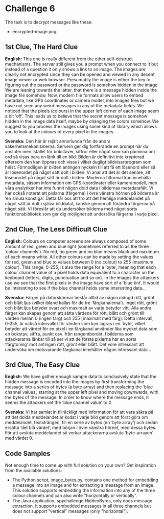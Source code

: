 # Challenge 6

The task is to decrypt messages like these:

 * encrypted-image.png

## 1st Clue, The Hard Clue

**English:**
This one is really different from the other self-destruct mechanisms. The server still gives you a prompt when you connect to it but instead of a question it only shows a link to an image. The images are clearly not encrypted since they can be opened and viewed in any decent image viewer or web browser. Presumably the image is either the key to figuring out the password or the password is somehow hidden in the image. We are leaning towards the latter, that there is a message hidden inside the image file somehow. Now, modern file formats allow users to embed metadata, like GPS coordinates or camera model, into images files but we have not seen any weird messages in any of the metadata fields. We noticed that the pixels (colours) in the upper left corner of each image seem a bit ‘off’. This leads us to believe that the secret message is somehow hidden in the image data itself, maybe by changing the colors somehow. We suggest to you process the images using some kind of library which allows you to look at the colours of every pixel in the images.

**Svenska:**
Den här är rejält annorlunda från de andra säkerhetsmekanismerna. Servern ger dig fortfarande en prompt när du ansluter men istället för bokstäver, siffror eller något som kan påminna om ord så visas bara en länk till en bild. Bilden är definitivt inte krypterad eftersom den kan öppnas och visas i vilket dugligt bildvisarprogram som helst. Förmodligen är bilden antingen nyckeln till att få ett lösenord eller så är lösenordet på något sätt dolt i bilden. Vi anar att det är det senare, att lösenordet på något sätt är dolt i bilden. Moderna filformat kan innehålla metadata, såsom information om GPS-koordinater eller kameramodell, men våra analytiker har inte funnit någon dold data i bildernas metadatafält. Vi har också noterat att pixlarna (färgerna) i övre vänstra hörnen på bilderna är ‘en smula konstiga’. Detta får oss att tro att det hemliga meddelandet på något sätt är dolt i själva bilddatat, kanske genom att förändra färgerna på något sätt. Vi föreslår att du undersöker bilderna med något sorts funktionsbibliotek som ger dig möjlighet att undersöka färgerna i varje pixel.

## 2nd Clue, The Less Difficult Clue

**English:**
Colours on computer screens are always composed of some amount of red, green and blue light (sometimes referred to as the three ‘colour channels’). No red, no green and no blue means black and maximum of each means white. All other colours can be made by setting the values for red, green and blue to values between 0 (no colour) to 255 (maximum colour). This range, 0-255, is also the range for a ‘byte’, meaning that each colour channel value of a pixel holds data equivalent to a character on the keyboard (letters, digits, punctuation and so on). In the images the attackers use we see that the first pixels in the image have sort of a ‘blue tint’. It would be interesting to see if the blue channel holds some interesting data...

**Svenska:**
Färger på datorskärmar består alltid av någon mängd rött, grönt och blått ljus (vilket ibland kallas för de tre ‘färgkanalerna’). Inget rött, grönt och blått ljus betyder svart och maximalt av varje betyder vitt. Alla andra färger kan skapas genom att sätta värdena för rött, blått och grönt till värden mellan 0 (ingen färg) och 255 (maximalt med färg). Detta intervall, 0-255, är också intervallet för värden som kan lagras i en ‘byte’, vilket betyder att värdet för en pixel i en färgkanal använder lika mycket data som en bokstav, siffra, punkt osv. från tangentbordet. I bilderna som attackerarna länkar till så ser vi att de första pixlarna har en sorts ‘färgtoning’ mot antingen rött, grönt eller blått. Det vore intressant att undersöka om motsvarande färgkanal innehåller någon intressant data... 

## 3rd Clue, The Easy Clue

**English:**
We have gather enough sample data to conclusively state that the hidden message is encoded into the images by first transforming the message into a series of bytes (a byte array) and then replacing the ‘blue channel values’, starting at the upper left pixel and moving downwards, with the bytes of the message. In order to know where the message ends, it seems the attackers set the ‘blue channel value’ to 0.

**Svenska:**
Vi har samlat in tillräckligt med information för att vara säkra på att det dolda meddelandet är kodat i varje bild genom att först göra om meddelandet, textsträngen, till en serie av bytes (en ‘byte array’) och sedan ersätta ‘det blå värdet’, med början i övre vänstra hörnet, med dessa bytes. För att avsluta meddelandet så verkar attackerarna avsluta ‘byte-arrayen’ med värdet 0.

## Code Samples

Not enough time to come up with full solution on your own? Get inspiration from the available solutions:

* The Python script, image_bytes.py, contains one method for embedding a message into an image and for extracting a message from an image. This solution supports embedding the information into any of the three colour channels and can also write "horizontally or vertically".
* The Java application, spychallenge.HiddenBytes, only does message extraction. It supports embedded messages in all three channels but does not support "vertical" messages (only "horizontal").